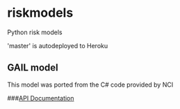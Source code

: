 # riskmodels
Python risk models

'master' is autodeployed to Heroku

## GAIL model
This model was ported from the C# code provided by NCI

###[API Documentation](gail/README.md) 


